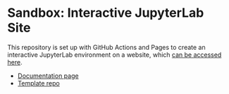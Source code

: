 # Sandbox: Interactive JupyterLab Site

This repository is set up with GitHub Actions and Pages to create an interactive JupyterLab environment on a website, which [can be accessed here](https://iceclassic.github.io/sandbox/lab/index.html).

- [Documentation page](https://jupyterlite.readthedocs.io/en/stable/quickstart/deploy.html#generate-a-new-repository-from-the-template)
- [Template repo](https://github.com/jupyterlite/demo)
